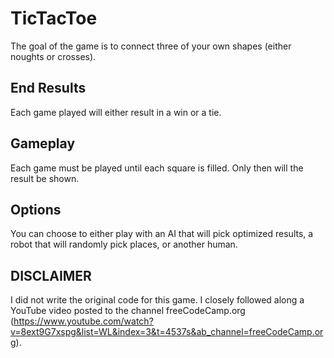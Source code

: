 # TicTacToe

The goal of the game is to connect three of your own shapes (either noughts or crosses). 

## End Results
Each game played will either result in a win or a tie.

## Gameplay
Each game must be played until each square is filled. Only then will the result be shown.

## Options
You can choose to either play with an AI that will pick optimized results, a robot that will randomly pick places, or another human. 

## DISCLAIMER
I did not write the original code for this game. I closely followed along a YouTube video posted to the channel freeCodeCamp.org (https://www.youtube.com/watch?v=8ext9G7xspg&list=WL&index=3&t=4537s&ab_channel=freeCodeCamp.org). 

